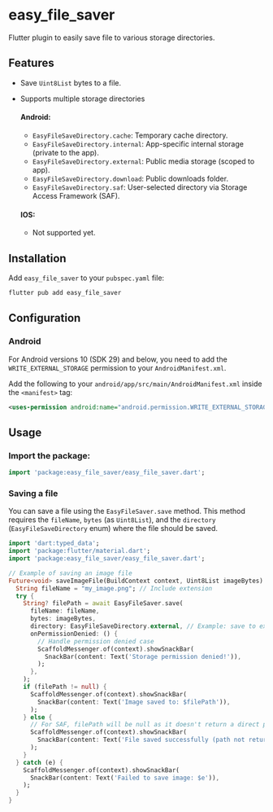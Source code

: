 # easy_file_saver

Flutter plugin to easily save file to various storage directories.

## Features

-   Save `Uint8List` bytes to a file.
-   Supports multiple storage directories
    #### Android:
    -   `EasyFileSaveDirectory.cache`: Temporary cache directory.
    -   `EasyFileSaveDirectory.internal`: App-specific internal storage (private to the app).
    -   `EasyFileSaveDirectory.external`: Public media storage (scoped to app).
    -   `EasyFileSaveDirectory.download`: Public downloads folder.
    -   `EasyFileSaveDirectory.saf`: User-selected directory via Storage Access Framework (SAF).

    #### IOS:
    - Not supported yet.

## Installation

Add `easy_file_saver` to your `pubspec.yaml` file:

```sh
flutter pub add easy_file_saver
```

## Configuration

### Android  
For Android versions 10 (SDK 29) and below, you need to add the `WRITE_EXTERNAL_STORAGE` permission to your `AndroidManifest.xml`.

Add the following to your `android/app/src/main/AndroidManifest.xml` inside the `<manifest>` tag:

```xml
<uses-permission android:name="android.permission.WRITE_EXTERNAL_STORAGE" android:maxSdkVersion="29" />
```

## Usage

### Import the package:

```dart
import 'package:easy_file_saver/easy_file_saver.dart';
```

### Saving a file

You can save a file using the `EasyFileSaver.save` method. This method requires the `fileName`, `bytes` (as `Uint8List`), and the `directory` (`EasyFileSaveDirectory` enum) where the file should be saved.

```dart
import 'dart:typed_data';
import 'package:flutter/material.dart';
import 'package:easy_file_saver/easy_file_saver.dart';

// Example of saving an image file
Future<void> saveImageFile(BuildContext context, Uint8List imageBytes) async {
  String fileName = "my_image.png"; // Include extension
  try {
    String? filePath = await EasyFileSaver.save(
      fileName: fileName,
      bytes: imageBytes,
      directory: EasyFileSaveDirectory.external, // Example: save to external media
      onPermissionDenied: () {
        // Handle permission denied case
        ScaffoldMessenger.of(context).showSnackBar(
          SnackBar(content: Text('Storage permission denied!')),
        );
      },
    );
    if (filePath != null) {
      ScaffoldMessenger.of(context).showSnackBar(
        SnackBar(content: Text('Image saved to: $filePath')),
      );
    } else {
      // For SAF, filePath will be null as it doesn't return a direct path
      ScaffoldMessenger.of(context).showSnackBar(
        SnackBar(content: Text('File saved successfully (path not returned for SAF)')),
      );
    }
  } catch (e) {
    ScaffoldMessenger.of(context).showSnackBar(
      SnackBar(content: Text('Failed to save image: $e')),
    );
  }
}
```
